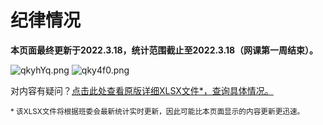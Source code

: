 # 纪律情况
**本页面最终更新于2022.3.18，统计范围截止至2022.3.18（网课第一周结束）。**

![qkyhYq.png](https://s1.ax1x.com/2022/03/18/qkyhYq.png)
![qky4f0.png](https://s1.ax1x.com/2022/03/18/qky4f0.png)

对内容有疑问？[点击此处查看原版详细XLSX文件*，查询具体情况。](https://kdocs.cn/l/cqELlVCFXDuk)

<small>* 该XLSX文件将根据班委会最新统计实时更新，因此可能比本页面显示的内容更新更迅速。<small/>